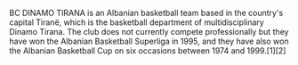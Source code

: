 BC DINAMO TIRANA is an Albanian basketball team based in the country's capital Tiranë, which is the basketball department of multidisciplinary Dinamo Tirana. The club does not currently compete professionally but they have won the Albanian Basketball Superliga in 1995, and they have also won the Albanian Basketball Cup on six occasions between 1974 and 1999.[1][2]
